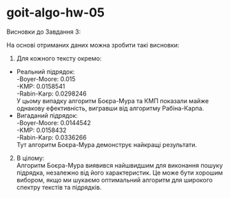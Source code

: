 # goit-algo-hw-05
Висновки до Завдання 3:

На основі отриманих даних можна зробити такі висновки:
1. Для кожного тексту окремо:
- Реальний підрядок:\
    -Boyer-Moore: 0.015\
    -KMP: 0.0158541\
    -Rabin-Karp: 0.0298246\
У цьому випадку алгоритм Боєра-Мура та КМП показали майже однакову ефективність, вигравши від алгоритму Рабіна-Карпа.
- Вигаданий підрядок:\
    -Boyer-Moore: 0.0144542\
    -KMP: 0.0158432\
    -Rabin-Karp: 0.0336266\
Тут алгоритм Боєра-Мура демонструє найкращі результати.
2. В цілому:\
Алгоритм Боєра-Мура виявився найшвидшим для виконання пошуку підрядка, незалежно від його характеристик. Це може бути хорошим вибором, якщо ми шукаємо оптимальний алгоритм для широкого спектру текстів та підрядків.
